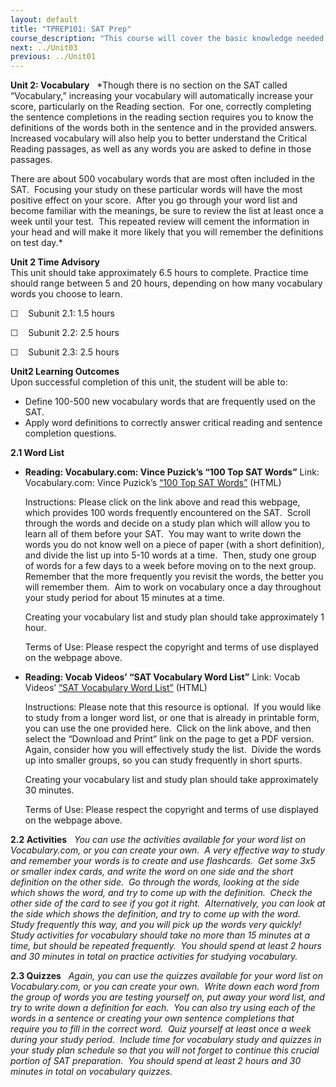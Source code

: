 ```yaml
---
layout: default
title: "TPREP101: SAT Prep"
course_description: "This course will cover the basic knowledge needed in each subject to do well on the SAT, as well as rules and strategies for answering SAT questions. The course also includes a practice questions within each section that allow you to apply the covered concepts immediately, as well as complete practice tests."
next: ../Unit03
previous: ../Unit01
---
```

**Unit 2: Vocabulary** <span id="2"></span> 
*Though there is no section on the SAT called “Vocabulary,” increasing
your vocabulary will automatically increase your score, particularly on
the Reading section.  For one, correctly completing the sentence
completions in the reading section requires you to know the definitions
of the words both in the sentence and in the provided answers. 
Increased vocabulary will also help you to better understand the
Critical Reading passages, as well as any words you are asked to define
in those passages.   
  
 There are about 500 vocabulary words that are most often included in
the SAT.  Focusing your study on these particular words will have the
most positive effect on your score.  After you go through your word list
and become familiar with the meanings, be sure to review the list at
least once a week until your test.  This repeated review will cement the
information in your head and will make it more likely that you will
remember the definitions on test day.*

**Unit 2 Time Advisory**  
This unit should take approximately 6.5 hours to complete. Practice time
should range between 5 and 20 hours, depending on how many vocabulary
words you choose to learn.  
  
 ☐    Subunit 2.1: 1.5 hours  
  
 ☐    Subunit 2.2: 2.5 hours  
  
 ☐    Subunit 2.3: 2.5 hours

**Unit2 Learning Outcomes**  
Upon successful completion of this unit, the student will be able to:
-   Define 100-500 new vocabulary words that are frequently used on the
    SAT.
-   Apply word definitions to correctly answer critical reading and
    sentence completion questions. 

**2.1 Word List** <span id="2.1"></span> 
-   **Reading: Vocabulary.com: Vince Puzick’s “100 Top SAT Words”**
    Link: Vocabulary.com: Vince Puzick’s [“100 Top SAT
    Words”](http://www.vocabulary.com/lists/23400) (HTML)  
      
     Instructions: Please click on the link above and read this webpage,
    which provides 100 words frequently encountered on the SAT.  Scroll
    through the words and decide on a study plan which will allow you to
    learn all of them before your SAT.  You may want to write down the
    words you do not know well on a piece of paper (with a short
    definition), and divide the list up into 5-10 words at a time. 
    Then, study one group of words for a few days to a week before
    moving on to the next group.  Remember that the more frequently you
    revisit the words, the better you will remember them.  Aim to work
    on vocabulary once a day throughout your study period for about 15
    minutes at a time.  
      
     Creating your vocabulary list and study plan should take
    approximately 1 hour.  
      
     Terms of Use: Please respect the copyright and terms of use
    displayed on the webpage above.

-   **Reading: Vocab Videos’ “SAT Vocabulary Word List”**
    Link: Vocab Videos’ [“SAT Vocabulary Word
    List”](http://www.vocabvideos.com/sat-word-list.html) (HTML)  
      
     Instructions: Please note that this resource is optional.  If you
    would like to study from a longer word list, or one that is already
    in printable form, you can use the one provided here.  Click on the
    link above, and then select the “Download and Print” link on the
    page to get a PDF version.  Again, consider how you will effectively
    study the list.  Divide the words up into smaller groups, so you can
    study frequently in short spurts.  
      
     Creating your vocabulary list and study plan should take
    approximately 30 minutes.  
      
     Terms of Use: Please respect the copyright and terms of use
    displayed on the webpage above.

**2.2 Activities** <span id="2.2"></span> 
*You can use the activities available for your word list on
Vocabulary.com, or you can create your own.  A very effective way to
study and remember your words is to create and use flashcards.  Get some
3x5 or smaller index cards, and write the word on one side and the short
definition on the other side.  Go through the words, looking at the side
which shows the word, and try to come up with the definition.  Check the
other side of the card to see if you got it right.  Alternatively, you
can look at the side which shows the definition, and try to come up with
the word.  Study frequently this way, and you will pick up the words
very quickly!  Study activities for vocabulary should take no more than
15 minutes at a time, but should be repeated frequently.  You should
spend at least 2 hours and 30 minutes in total on practice activities
for studying vocabulary.*

**2.3 Quizzes** <span id="2.3"></span> 
*Again, you can use the quizzes available for your word list on
Vocabulary.com, or you can create your own.  Write down each word from
the group of words you are testing yourself on, put away your word list,
and try to write down a definition for each.  You can also try using
each of the words in a sentence or creating your own sentence
completions that require you to fill in the correct word.  Quiz yourself
at least once a week during your study period.  Include time for
vocabulary study and quizzes in your study plan schedule so that you
will not forget to continue this crucial portion of SAT preparation. 
You should spend at least 2 hours and 30 minutes in total on vocabulary
quizzes.*


